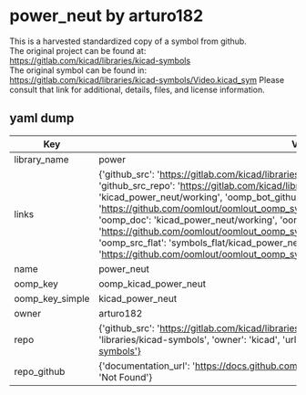 # power_neut by arturo182  
This is a harvested standardized copy of a symbol from github.  
The original project can be found at:  
https://gitlab.com/kicad/libraries/kicad-symbols  
The original symbol can be found in:
https://gitlab.com/kicad/libraries/kicad-symbols/Video.kicad_sym
Please consult that link for additional, details, files, and license information.  
## yaml dump  
| Key | Value |  
| --- | --- |  
| library_name | power |  
| links | {'github_src': 'https://gitlab.com/kicad/libraries/kicad-symbols/Video.kicad_sym', 'github_src_repo': 'https://gitlab.com/kicad/libraries/kicad-symbols', 'oomp_bot': 'kicad_power_neut/working', 'oomp_bot_github': 'https://github.com/oomlout/oomlout_oomp_symbol_bot/tree/main/kicad_power_neut/working', 'oomp_doc': 'kicad_power_neut/working', 'oomp_doc_github': 'https://github.com/oomlout/oomlout_oomp_symbol_doc/tree/main/kicad_power_neut/working', 'oomp_src_flat': 'symbols_flat/kicad_power_neut/working', 'oomp_src_flat_github': 'https://github.com/oomlout/oomlout_oomp_symbol_src/tree/main/kicad_power_neut/working'} |  
| name | power_neut |  
| oomp_key | oomp_kicad_power_neut |  
| oomp_key_simple | kicad_power_neut |  
| owner | arturo182 |  
| repo | {'github_src': 'https://gitlab.com/kicad/libraries/kicad-symbols/Video.kicad_sym', 'name': 'libraries/kicad-symbols', 'owner': 'kicad', 'url': 'https://gitlab.com/kicad/libraries/kicad-symbols'} |  
| repo_github | {'documentation_url': 'https://docs.github.com/rest/repos/repos#get-a-repository', 'message': 'Not Found'} |  

